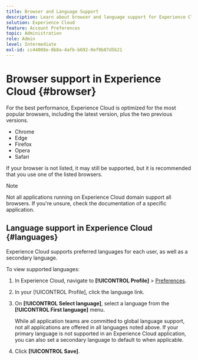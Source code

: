 ```yaml
---
title: Browser and Language Support
description: Learn about browser and language support for Experience Cloud applications. Select a primary and secondary language in your account profile.
solution: Experience Cloud
feature: Account Preferences
topic: Administration
role: Admin
level: Intermediate
exl-id: cc44008e-8b8a-4afb-b692-0ef9b87d5b21
---
```

# Browser support in Experience Cloud {#browser}

For the best performance, Experience Cloud is optimized for the most popular browsers, including the latest version, plus the two previous versions.

* Chrome
* Edge
* Firefox
* Opera
* Safari

If your browser is not listed, it may still be supported, but it is recommended that you use one of the listed browsers. 

>[!NOTE]
>
>Not all applications running on Experience Cloud domain support all browsers. If you're unsure, check the documentation of a specific application.

## Language support in Experience Cloud {#languages}

Experience Cloud supports preferred languages for each user, as well as a secondary language. 

To view supported languages:

1. In Experience Cloud, navigate to **[!UICONTROL Profile]** > [Preferences](https://experience.adobe.com/preferences).

1. In your [!UICONTROL Profile], click the language link.

1. On **[!UICONTROL Select language]**, select a language from the **[!UICONTROL First language]** menu.

    While all application teams are committed to global language support, not all applications are offered in all languages noted above. If your primary language is not supported in an Experience Cloud application, you can also set a secondary language to default to when applicable.

1. Click **[!UICONTROL Save]**.
